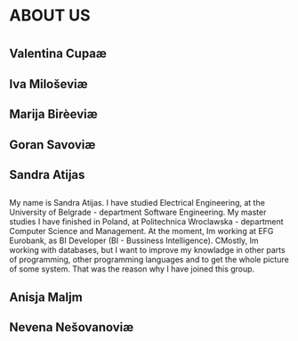 # ABOUT US <h1>


## Valentina Cupaæ <h2> 

## Iva Miloševiæ <h2> 

## Marija Birèeviæ <h2> 

## Goran Savoviæ <h2> 

## Sandra Atijas <h2> 
My name is Sandra Atijas. I have studied Electrical Engineering, at the University of Belgrade - department Software Engineering. My master studies I have finished in Poland, at Politechnica Wroclawska - department Computer Science and Management. At the moment, Im working at EFG Eurobank, as BI Developer (BI - Bussiness Intelligence). CMostly, Im working with databases, but I want to improve my knowladge in other parts of programming, other programming languages and to get the whole picture of some system. That was the reason why I have joined this group.  

## Anisja Maljm <h2> 

## Nevena Nešovanoviæ <h2>

